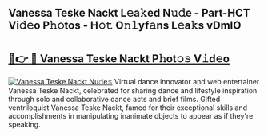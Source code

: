 ## Vanessa Teske Nackt L𝚎a𝚔ed N𝚞𝚍e - Part-HCT Vi𝚍𝚎o P𝚑𝚘tos - H𝚘𝚝 O𝚗𝚕yf𝚊ns L𝚎a𝚔s vDmIO

# <h2><a href="http://kf71d3.oniu.top/?m=Vanessa+Teske+Nackt">🔗👉 🔴 Vanessa Teske Nackt P𝚑ot𝚘𝚜 V𝚒d𝚎o</a></h2>

[![Vanessa Teske Nackt Nu𝚍e𝚜](https://i.imgur.com/0qMVB7G.gif)](http://kf71d3.oniu.top/?m=Vanessa+Teske+Nackt)
Virtual dance innovator and web entertainer Vanessa Teske Nackt, celebrated for sharing dance and lifestyle inspiration through solo and collaborative dance acts and brief films. Gifted ventriloquist Vanessa Teske Nackt, famed for their exceptional skills and accomplishments in manipulating inanimate objects to appear as if they're speaking.  
